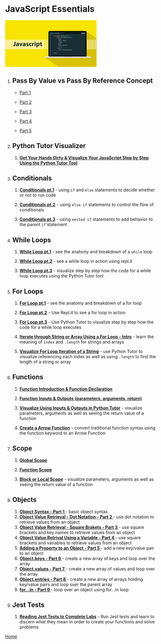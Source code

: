 # JavaScript Essentials

<img src="./assets/javascript.jpg" alt="JavaScript" width="300">

1. ## Pass By Value vs Pass By Reference Concept

   - [Part 1](https://drive.google.com/file/d/13oDcd34M-Gat-g-8g0v5AMGm22jrTMHl/view?usp=share_link)

   - [Part 2](https://drive.google.com/file/d/1KXLRBIxYXAPm5rvlRkTvJZ_lFZKNpxv5/view?usp=share_link)

   - [Part 3](https://drive.google.com/file/d/17N0e784njcebpralNChF7WNru77VHq23/view?usp=share_link)

   - [Part 4](https://drive.google.com/file/d/13Ff7tuXZAPtjvr4qKivX81ywzwOAK-rv/view?usp=share_link)

   - [Part 5](https://drive.google.com/file/d/15Q5FgYfMIJs2nWR4ptGPK5MQWRaXrW9q/view?usp=share_link)

1. ## Python Tutor Visualizer
    1. **[Get Your Hands Dirty & Visualize Your JavaScript Step by Step Using the Python Tutor Tool](https://drive.google.com/file/d/1A5uNeorZMFmetYoX3oz22u4lnpsgPucj/view?usp=sharing)**

1. ## Conditionals
    1. **[Conditionals pt.1](https://drive.google.com/file/d/1LFSE9Psr8tSAL68zVRatqsvDNIuhG-Xf/view?usp=sharing)** - using `if` and `else` statements to decide whether or not to run code

    1. **[Conditionals pt.2](https://drive.google.com/file/d/1i-ZAuB6hjjjMOd0PNKFBG1saChOEjVvX/view?usp=sharing)** - using `else if` statements to control the flow of conditionals

    1. **[Conditionals pt.3](https://drive.google.com/file/d/1NqK0MJkjlIWJJItcQ6tlWZ3hQSHiwHYU/view?usp=sharing)** - using `nested if` statements to add behavior to the parent `if` statement

1. ## While Loops

    1. **[While Loop pt.1](https://drive.google.com/file/d/1gmEPl9PJcQ8cyue5n9wO4WvUG4myY8rW/view?usp=sharing)** - see the anatomy and breakdown of a `while` loop

    1. **[While Loop pt.2](https://drive.google.com/file/d/1LVJMM2ubrhhj72IDH5-ZWwHT0zsRxZ7E/view?usp=sharing)** - see a while loop in action using repl.it


    1. **[While Loop pt.3](https://drive.google.com/file/d/1wdZenJoUa62OD8UU0Z-dT-viPIIE2NDV/view?usp=sharing)** - visualize step by step how the code for a while loop executes using the Python Tutor tool

1. ## For Loops
    1. **[For Loop pt.1](https://drive.google.com/file/d/19lbfSPJP8wNLIaUmyKg9JgaSVSraARMx/view?usp=sharing)** - see the anatomy and breakdown of a for loop

    1. **[For Loop pt.2](https://drive.google.com/file/d/18gJn619yLZt7GnRCcyLCq1Cp17Fp7gGh/view?usp=sharing)** - Use Repl.it to see a for loop in action

    1. **[For Loop pt.3](https://drive.google.com/file/d/1sT6_4vfyXyGK8GYEOqrdo-N7q3VPB_l0/view?usp=sharing)** - Use Python Tutor to visualize step by step how the code for a while loop executes 

    1. **[Iterate through String or Array Using a For Loop - Intro](https://drive.google.com/file/d/1e6cFjNbA4moy_7eMYEriDZ1ctRhJR46o/view?usp=sharing)** - learn the meaning of `index` and `.length` for strings and arrays

    1. **[Visualize For Loop Iteration of a String](https://drive.google.com/file/d/1zgyCHuxwQCt2CQ_TfKIilE_3IKFzOla5/view?usp=sharing)** - use Python Tutor to visualize referencing each index as well as using `.length` to find the length of a string or array

1. ## Functions
    1. **[Function Introduction & Function Declaration](https://drive.google.com/file/d/1IwIMcxX3RlVLxgD3HOaHhNbLOgeyIi_u/view?usp=sharing)**
    
    1. **[Function Inputs & Outputs (parameters, arguments, return)](https://drive.google.com/file/d/1ij4Fm4Q71XK3KdcFA5rJNypnq0kKpKHJ/view?usp=sharing)**

    1. **[Visualize Using Inputs & Outputs in Python Tutor](https://drive.google.com/file/d/1rR2HNdLDJbHfgQO4-N0ydrTfxQQu9rcg/view?usp=sharing)** - visualize parameters, arguments as well as seeing the return value of a function

    1. **[Create a Arrow Function](https://drive.google.com/file/d/1qsmZBM4EvvP7qK9ReUXRviGgBsW5SgBJ/view?usp=sharing)** - convert traditional function syntax using the function keyword to an Arrow Function

1. ## Scope
    1. **[Global Scope](https://drive.google.com/file/d/1d4IajQLx8pvec3NsSa5f4HAuESt2TSqi/view?usp=sharing)**
    
    1. **[Function Scope](https://drive.google.com/file/d/13dNaxJybf_AL9OO556RGwC9LA0nADN6-/view?usp=sharing)**

    1. **[Block or Local Scope](https://drive.google.com/file/d/1GeGD1DTRmCh2n2_Wtv7z7ka2QA7FrUEc/view?usp=sharing)** - visualize parameters, arguments as well as seeing the return value of a function

1. ## Objects
    
    1. **[Object Syntax - Part 1 ](https://drive.google.com/file/d/1VTdnei6aTeO4PuSU9uXvq5RbUU7L1hiS/view?usp=sharing)** - basic object syntax
    1. **[Object Value Retrieval - Dot Notation - Part 2 ](https://drive.google.com/file/d/1NBlfA8oaU2v9f8S3zyqfjsAnUrgcqBes/view?usp=sharing)** - use dot notation to retrieve values from an object
    1. **[Object Value Retrieval - Square Brakets - Part 3 ](https://drive.google.com/file/d/1PJF4vvl_H9ndIDoo7yfYRhllJpWFkmUH/view?usp=sharing)** - use square brackets and key names to retrieve values from an object
    1. **[Object Value Retrival Using a Variable - Part 4 ](https://drive.google.com/file/d/1whmNykkNc2bRHwENFFDSF71oLvGYDpIf/view?usp=sharing)** - use square brackets and variables to retrieve values from an object
    1. **[Adding a Property to an Object - Part 5 ](https://drive.google.com/file/d/1ftbu14ymfjwxJPrRuZtAbi6kQ0jOdJ_q/view?usp=sharing)** - add a new key/value pair to an object
    1. **[Object.keys  - Part 6 ](https://drive.google.com/file/d/1FXgb2motps1tBDGi4otbJLPhq_E-Sly9/view?usp=sharing)** - create a new array of keys and loop over the array
    1. **[Object.values - Part 7 ](https://drive.google.com/file/d/1Y_pnr1--2vckmzJTCWeiuestNHXLcUiN/view?usp=sharing)** - create a new array of values and loop over the array
    1. **[Object.entries - Part 8 ](https://drive.google.com/file/d/1QWHzSP_xAfMZ-AclwyKeUAJ55LR6-maT/view?usp=sharing)** - create a new array of arrays holding key/value pairs and loop over the parent array
    1. **[for...in - Part 9 ](https://drive.google.com/file/d/1POYCg0G54hDHntV9jtLcP5hcnQBX0BqJ/view?usp=sharing)** - loop over an object using for...in loop



1. ## Jest Tests
    1. **[Reading Jest Tests to Complete Labs](https://drive.google.com/file/d/1p1eSbm4wvMj4UWbcj336Ja1IHCFS9oQw/view?usp=sharing)** - Run Jest tests and learn to discern what they mean in order to create your functions and solve problems

[Home][def]

[def]: README.md
